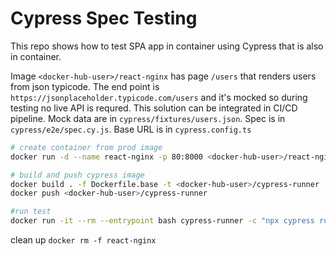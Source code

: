 # Cypress Spec Testing

This repo shows how to test SPA app in container using Cypress that is also in container.

Image `<docker-hub-user>/react-nginx` has page `/users` that renders users from json typicode. 
The end point is `https://jsonplaceholder.typicode.com/users` and it's mocked so during testing no live API is requred.
This solution can be integrated in CI/CD pipeline.
Mock data are in `cypress/fixtures/users.json`. Spec is in `cypress/e2e/spec.cy.js`. Base URL is in `cypress.config.ts`

```sh
# create container from prod image 
docker run -d --name react-nginx -p 80:8000 <docker-hub-user>/react-nginx:latest

# build and push cypress image
docker build . -f Dockerfile.base -t <docker-hub-user>/cypress-runner
docker push <docker-hub-user>/cypress-runner

#run test
docker run -it --rm --entrypoint bash cypress-runner -c "npx cypress run"
```

clean up `docker rm -f react-nginx`


